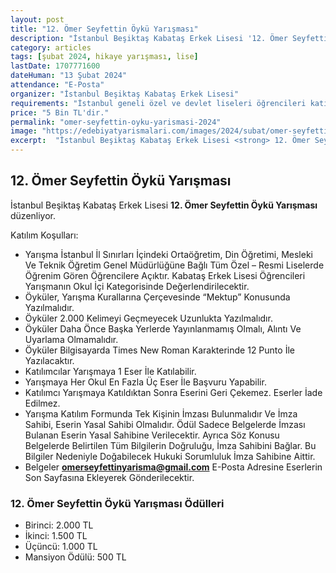 ```yaml
---
layout: post
title: "12. Ömer Seyfettin Öykü Yarışması"
description: "İstanbul Beşiktaş Kabataş Erkek Lisesi '12. Ömer Seyfettin Öykü Yarışması' düzenliyor."
category: articles
tags: [şubat 2024, hikaye yarışması, lise]
lastDate: 1707771600
dateHuman: "13 Şubat 2024"
attendance: "E-Posta"
organizer: "İstanbul Beşiktaş Kabataş Erkek Lisesi"
requirements: "İstanbul geneli özel ve devlet liseleri öğrencileri katılabilir."
price: "5 Bin TL'dir."
permalink: "omer-seyfettin-oyku-yarismasi-2024"
image: "https://edebiyatyarismalari.com/images/2024/subat/omer-seyfettin-oyku-yarismasi-2024.jpg"
excerpt:  "İstanbul Beşiktaş Kabataş Erkek Lisesi <strong> 12. Ömer Seyfettin Öykü Yarışması </strong> düzenliyor."
---
```


## 12. Ömer Seyfettin Öykü Yarışması
İstanbul Beşiktaş Kabataş Erkek Lisesi **12. Ömer Seyfettin Öykü Yarışması** düzenliyor.  

Katılım Koşulları:
- Yarışma İstanbul İl Sınırları İçindeki Ortaöğretim, Din Öğretimi, Mesleki Ve Teknik Öğretim Genel Müdürlüğüne Bağlı Tüm Özel – Resmi Liselerde Öğrenim Gören Öğrencilere Açıktır. Kabataş Erkek Lisesi Öğrencileri Yarışmanın Okul İçi Kategorisinde Değerlendirilecektir.
- Öyküler, Yarışma Kurallarına Çerçevesinde “Mektup” Konusunda Yazılmalıdır.
- Öyküler 2.000 Kelimeyi Geçmeyecek Uzunlukta Yazılmalıdır.
- Öyküler Daha Önce Başka Yerlerde Yayınlanmamış Olmalı, Alıntı Ve Uyarlama Olmamalıdır.
- Öyküler Bilgisayarda Times New Roman Karakterinde 12 Punto İle Yazılacaktır.
- Katılımcılar Yarışmaya 1 Eser İle Katılabilir.
- Yarışmaya Her Okul En Fazla Üç Eser İle Başvuru Yapabilir.
- Katılımcı Yarışmaya Katıldıktan Sonra Eserini Geri Çekemez. Eserler İade Edilmez.
- Yarışma Katılım Formunda Tek Kişinin İmzası Bulunmalıdır Ve İmza Sahibi, Eserin Yasal Sahibi Olmalıdır. Ödül Sadece Belgelerde İmzası Bulanan Eserin Yasal Sahibine Verilecektir. Ayrıca Söz Konusu Belgelerde Belirtilen Tüm Bilgilerin Doğruluğu, İmza Sahibini Bağlar. Bu Bilgiler Nedeniyle Doğabilecek Hukuki Sorumluluk İmza Sahibine Aittir.
- Belgeler **omerseyfettinyarisma@gmail.com** E-Posta Adresine Eserlerin Son Sayfasına Ekleyerek Gönderilecektir.


### 12. Ömer Seyfettin Öykü Yarışması Ödülleri
- Birinci: 2.000 TL
- İkinci: 1.500 TL
- Üçüncü: 1.000 TL
- Mansiyon Ödülü: 500 TL